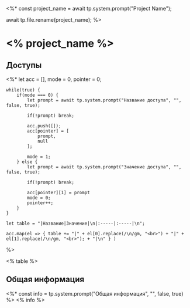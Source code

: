 <%*
const project_name = await tp.system.prompt("Project Name");

await tp.file.rename(project_name);
%>
# <% project_name %>

## Доступы
<%*
	let acc = [],
		mode = 0,
		pointer = 0;

	while(true) {
		if(mode === 0) {
			let prompt = await tp.system.prompt("Название доступа", "", false, true); 
			
			if(!prompt) break;
			
			acc.push([]);
			acc[pointer] = [
				prompt,
				null
			];
   
			mode = 1;
		} else {
			let prompt = await tp.system.prompt("Значение доступа", "", false, true); 

			if(!prompt) break;

			acc[pointer][1] = prompt
			mode = 0;
			pointer++;
		}
	}

	let table = "|Название|Значение|\n|:-----|:-----|\n";

	acc.map(el => { table += "|" + el[0].replace(/\n/gm, "<br>") + "|" + el[1].replace(/\n/gm, "<br>"); + "|\n" } )
%>

<% table %>

## Общая информация
<%*
const info = tp.system.prompt("Общая информация", "", false, true)
%>
<% info %>